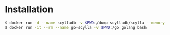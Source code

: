 # Installation

```sh
$ docker run -d --name scylladb -v $PWD:/dump scylladb/scylla --memory 1G
$ docker run -it --rm --name go-scylla -v $PWD:/go golang bash
```
